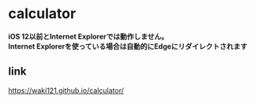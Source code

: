 # calculator
**iOS 12以前とInternet Explorerでは動作しません。<br>Internet Explorerを使っている場合は自動的にEdgeにリダイレクトされます**


## link 
https://waki121.github.io/calculator/
